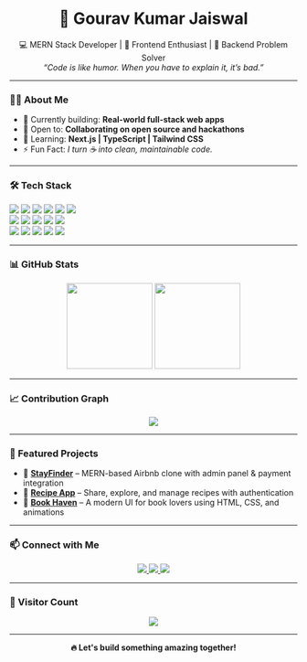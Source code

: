 <h1 align="center">🚀 Gourav Kumar Jaiswal</h1>

<p align="center">
  💻 MERN Stack Developer | 🎨 Frontend Enthusiast | 🔧 Backend Problem Solver <br>
  <i>“Code is like humor. When you have to explain it, it’s bad.”</i>
</p>

---

### 🙋‍♂️ About Me

- 🔭 Currently building: **Real-world full-stack web apps**
- 👯 Open to: **Collaborating on open source and hackathons**
- 🌱 Learning: **Next.js | TypeScript | Tailwind CSS**
- ⚡ Fun Fact: *I turn ☕ into clean, maintainable code.*

---

### 🛠️ Tech Stack

<p>
  <img src="https://img.shields.io/badge/HTML5-E34F26?style=for-the-badge&logo=html5&logoColor=white"/>
  <img src="https://img.shields.io/badge/CSS3-1572B6?style=for-the-badge&logo=css3&logoColor=white"/>
  <img src="https://img.shields.io/badge/JavaScript-F7DF1E?style=for-the-badge&logo=javascript&logoColor=black"/>
  <img src="https://img.shields.io/badge/React-20232A?style=for-the-badge&logo=react&logoColor=61DAFB"/>
  <img src="https://img.shields.io/badge/Tailwind_CSS-38B2AC?style=for-the-badge&logo=tailwind-css&logoColor=white"/>
  <img src="https://img.shields.io/badge/Bootstrap-563D7C?style=for-the-badge&logo=bootstrap&logoColor=white"/>
  <br/>
  <img src="https://img.shields.io/badge/Node.js-339933?style=for-the-badge&logo=nodedotjs&logoColor=white"/>
  <img src="https://img.shields.io/badge/Express.js-000000?style=for-the-badge&logo=express&logoColor=white"/>
  <img src="https://img.shields.io/badge/MongoDB-4EA94B?style=for-the-badge&logo=mongodb&logoColor=white"/>
  <img src="https://img.shields.io/badge/MySQL-00758F?style=for-the-badge&logo=mysql&logoColor=white"/>
  <img src="https://img.shields.io/badge/REST_API-009688?style=for-the-badge&logo=postman&logoColor=white"/>
  <br/>
  <img src="https://img.shields.io/badge/Git-F05032?style=for-the-badge&logo=git&logoColor=white"/>
  <img src="https://img.shields.io/badge/GitHub-181717?style=for-the-badge&logo=github&logoColor=white"/>
  <img src="https://img.shields.io/badge/Postman-FF6C37?style=for-the-badge&logo=postman&logoColor=white"/>
  <img src="https://img.shields.io/badge/VS_Code-007ACC?style=for-the-badge&logo=visual-studio-code&logoColor=white"/>
  <img src="https://img.shields.io/badge/Render-46E3B7?style=for-the-badge&logo=render&logoColor=white"/>
</p>

---

### 📊 GitHub Stats

<p align="center">
  <img src="https://github-readme-stats.vercel.app/api?username=gouravKJ&show_icons=true&theme=radical" height="150"/>
  <img src="https://github-readme-stats.vercel.app/api/top-langs/?username=gouravKJ&layout=compact&theme=radical" height="150"/>
</p>

---

### 📈 Contribution Graph

<p align="center">
  <img src="https://github-readme-activity-graph.cyclic.app/graph?username=gouravKJ&theme=react-dark&hide_border=true"/>
</p>

---

### 🚀 Featured Projects

- 🔹 [**StayFinder**](https://github.com/gouravKJ/stayfinder) – MERN-based Airbnb clone with admin panel & payment integration  
- 🔹 [**Recipe App**](https://github.com/gouravKJ/recipe-app) – Share, explore, and manage recipes with authentication  
- 🔹 [**Book Haven**](https://github.com/gouravKJ/book-haven) – A modern UI for book lovers using HTML, CSS, and animations

---

### 📫 Connect with Me

<p align="center">
  <a href="https://www.linkedin.com/in/gourav-kumar-jaiswal-b8b55a33b" target="_blank">
    <img src="https://img.shields.io/badge/-LinkedIn-blue?style=for-the-badge&logo=linkedin&logoColor=white"/>
  </a>
  <a href="mailto:gouravjaiswal2006@gmail.com">
    <img src="https://img.shields.io/badge/-Email-D14836?style=for-the-badge&logo=gmail&logoColor=white"/>
  </a>
  <a href="https://github.com/gouravKJ" target="_blank">
    <img src="https://img.shields.io/badge/-GitHub-black?style=for-the-badge&logo=github"/>
  </a>
</p>

---

### 🧭 Visitor Count

<p align="center">
  <img src="https://komarev.com/ghpvc/?username=gouravKJ&color=brightgreen&style=for-the-badge"/>
</p>

---

<p align="center">
  <b>🔥 Let's build something amazing together!</b>
</p>
